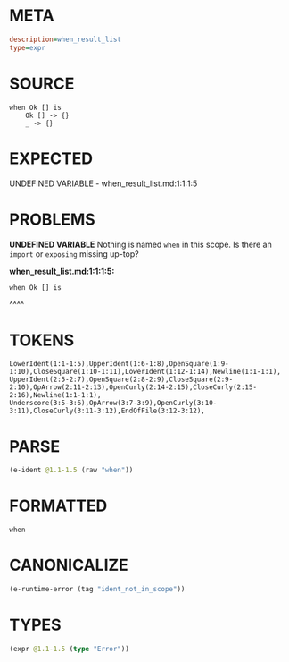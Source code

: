 # META
~~~ini
description=when_result_list
type=expr
~~~
# SOURCE
~~~roc
when Ok [] is
    Ok [] -> {}
    _ -> {}
~~~
# EXPECTED
UNDEFINED VARIABLE - when_result_list.md:1:1:1:5
# PROBLEMS
**UNDEFINED VARIABLE**
Nothing is named `when` in this scope.
Is there an `import` or `exposing` missing up-top?

**when_result_list.md:1:1:1:5:**
```roc
when Ok [] is
```
^^^^


# TOKENS
~~~zig
LowerIdent(1:1-1:5),UpperIdent(1:6-1:8),OpenSquare(1:9-1:10),CloseSquare(1:10-1:11),LowerIdent(1:12-1:14),Newline(1:1-1:1),
UpperIdent(2:5-2:7),OpenSquare(2:8-2:9),CloseSquare(2:9-2:10),OpArrow(2:11-2:13),OpenCurly(2:14-2:15),CloseCurly(2:15-2:16),Newline(1:1-1:1),
Underscore(3:5-3:6),OpArrow(3:7-3:9),OpenCurly(3:10-3:11),CloseCurly(3:11-3:12),EndOfFile(3:12-3:12),
~~~
# PARSE
~~~clojure
(e-ident @1.1-1.5 (raw "when"))
~~~
# FORMATTED
~~~roc
when
~~~
# CANONICALIZE
~~~clojure
(e-runtime-error (tag "ident_not_in_scope"))
~~~
# TYPES
~~~clojure
(expr @1.1-1.5 (type "Error"))
~~~
